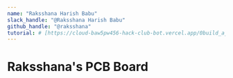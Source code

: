 ```yaml
---
name: "Raksshana Harish Babu"
slack_handle: "@Raksshana Harish Babu"
github_handle: "@raksshana"
tutorial: # [https://cloud-baw5pw456-hack-club-bot.vercel.app/0build_a_circuit_board_with_maggie.mp4]
---
```


# Raksshana's PCB Board

<!-- I am making a PCB board that will direct you to a link when you scan it. Mine will direct you to my github page -->

<!-- It is going to cost $20 -->

<!-- My main challenges were figuring out how to design and use EASYEDA. The tutorial helped me a lot -->
